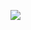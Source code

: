![](https://github.com/Astralic62/astralic62/assets/140242928/ebe760ef-6f1d-4fc7-aa02-94e37e1258f2)
